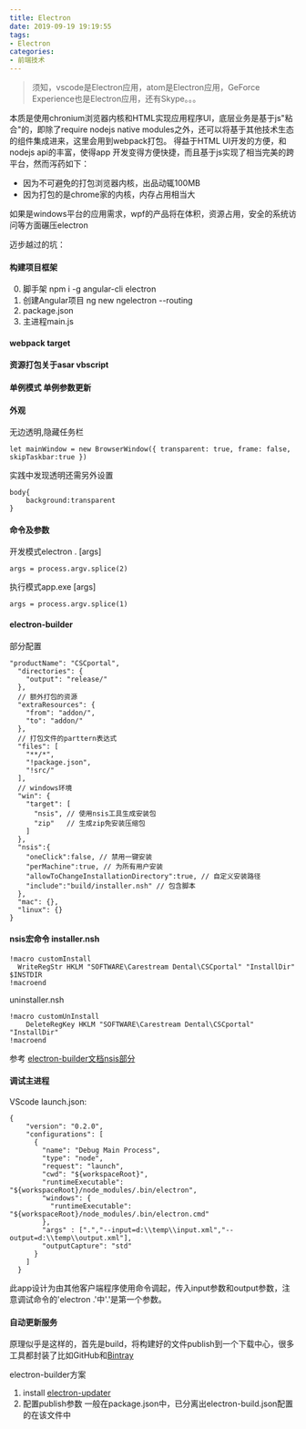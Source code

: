 ```yaml
---
title: Electron
date: 2019-09-19 19:19:55
tags:
- Electron
categories: 
- 前端技术
---
```

> 须知，vscode是Electron应用，atom是Electron应用，GeForce Experience也是Electron应用，还有Skype。。。

本质是使用chronium浏览器内核和HTML实现应用程序UI，底层业务是基于js"粘合"的，即除了require nodejs native modules之外，还可以将基于其他技术生态的组件集成进来，这里会用到webpack打包。
得益于HTML UI开发的方便，和nodejs api的丰富，使得app 开发变得方便快捷，而且基于js实现了相当完美的跨平台，然而泻药如下：

+ 因为不可避免的打包浏览器内核，出品动辄100MB
+ 因为打包的是chrome家的内核，内存占用相当大

如果是windows平台的应用需求，wpf的产品将在体积，资源占用，安全的系统访问等方面碾压electron

迈步越过的坑：

#### 构建项目框架
0. 脚手架 npm i -g angular-cli electron
1. 创建Angular项目 ng new ngelectron --routing 
2. package.json 
3. 主进程main.js
#### webpack target

#### 资源打包关于asar vbscript

#### 单例模式 单例参数更新

#### 外观
无边透明,隐藏任务栏
```
let mainWindow = new BrowserWindow({ transparent: true, frame: false, skipTaskbar:true })
```
实践中发现透明还需另外设置
```
body{
    background:transparent
}
```
#### 命令及参数
开发模式electron . [args]
```
args = process.argv.splice(2)
```
执行模式app.exe [args]
```
args = process.argv.splice(1)
```
#### electron-builder
部分配置
```
"productName": "CSCportal",
  "directories": {
    "output": "release/"
  },
  // 额外打包的资源
  "extraResources": {
    "from": "addon/",
    "to": "addon/"
  },
  // 打包文件的parttern表达式
  "files": [
    "**/*",
    "!package.json",
    "!src/"
  ],
  // windows环境
  "win": {
    "target": [
      "nsis", // 使用nsis工具生成安装包
      "zip"   // 生成zip免安装压缩包
    ]
  },
  "nsis":{
    "oneClick":false, // 禁用一键安装
    "perMachine":true, // 为所有用户安装
    "allowToChangeInstallationDirectory":true, // 自定义安装路径
    "include":"build/installer.nsh" // 包含脚本
  },
  "mac": {},
  "linux": {}
}
```
#### nsis宏命令 installer.nsh
```
!macro customInstall
  WriteRegStr HKLM "SOFTWARE\Carestream Dental\CSCportal" "InstallDir" $INSTDIR
!macroend
```
uninstaller.nsh
```
!macro customUnInstall
    DeleteRegKey HKLM "SOFTWARE\Carestream Dental\CSCportal" "InstallDir"
!macroend
```
参考 [electron-builder文档nsis部分](https://www.electron.build/configuration/nsis)

#### 调试主进程
VScode launch.json:
```
{
    "version": "0.2.0",
    "configurations": [
      {
        "name": "Debug Main Process",
        "type": "node",
        "request": "launch",
        "cwd": "${workspaceRoot}",
        "runtimeExecutable": "${workspaceRoot}/node_modules/.bin/electron",
        "windows": {
          "runtimeExecutable": "${workspaceRoot}/node_modules/.bin/electron.cmd"
        },
        "args" : [".","--input=d:\\temp\\input.xml","--output=d:\\temp\\output.xml"],
        "outputCapture": "std"
      }
    ]
  }
```
此app设计为由其他客户端程序使用命令调起，传入input参数和output参数，注意调试命令的'electron .'中'.'是第一个参数。

#### 自动更新服务
原理似乎是这样的，首先是build，将构建好的文件publish到一个下载中心，很多工具都封装了比如GitHub和[Bintray](https://bintray.com/)
	
electron-builder方案

1. install [electron-updater](https://yarn.pm/electron-updater) 
2. 配置publish参数
一般在package.json中，已分离出electron-build.json配置的在该文件中
```

```

